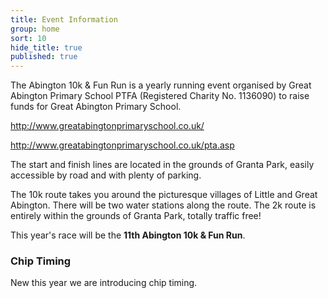 ```yaml
---
title: Event Information
group: home
sort: 10
hide_title: true
published: true
---
```


<div class="col-2-3" markdown="1">

The Abington 10k & Fun Run is a yearly running event organised by Great Abington Primary School PTFA (Registered Charity No. 1136090) to raise funds for Great Abington Primary School.

 http://www.greatabingtonprimaryschool.co.uk/ 

http://www.greatabingtonprimaryschool.co.uk/pta.asp 

The start and finish lines are located in the grounds of Granta Park, easily accessible by road and with plenty of parking.

The 10k route takes you around the picturesque villages of Little and Great Abington. There will be two water stations along the route. The 2k route is entirely within the grounds of Granta Park, totally traffic free!

This year's race will be the **11th Abington 10k & Fun Run**.

</div>

<div class="col-1-3" markdown="1">

### Chip Timing

New this year we are introducing chip timing.

</div>
